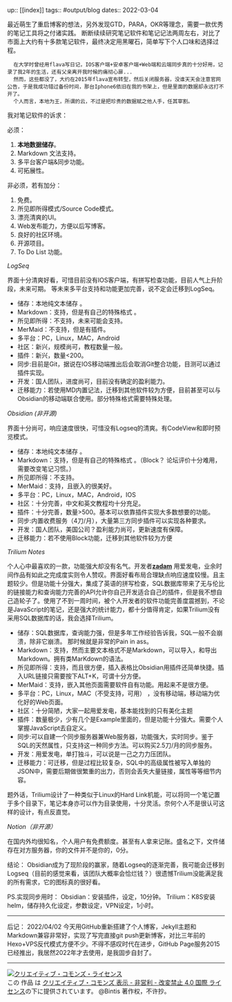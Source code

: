 up:: [[index]]
tags:: #output/blog 
dates:: 2022-03-04


最近萌生了重启博客的想法，另外发现GTD，PARA，OKR等理念，需要一款优秀的笔记工具将之付诸实践。
断断续续研究笔记软件和笔记记法两周左右，对比了市面上大约有十多款笔记软件，最终决定用黑曜石，简单写下个人口味和选择过程。

      在大学时曾经用flava写日记，IOS客户端+安卓客户端+Web端和云端同步真的十分好用，记录了我2年的生活，还有父亲离开我时候的痛彻心扉...
      然而，这些都没了，大约在2015年flava宣布转型，然后关闭服务器，没谁天天会注意官网公告，于是我成功错过备份时间，那台Iphone6依旧在我的书架上，但是里面的数据却永远打不开了。
      个人而言，本地为王，所谓的云，不过是把珍贵的数据赋之他人手，任其宰割。

我对笔记软件的诉求：

必须：

1. **本地数据储存**。
2. Markdown 文法支持。
3. 多平台客户端&同步功能。
4. 可拓展性。

非必须，若有加分：

1. 免费。
2. 所见即所得模式/Source Code模式。
3. 漂亮清爽的UI。
4. Web发布能力，方便以后写博客。
5. 良好的社区环境。
6. 开源项目。
7. To  Do List 功能。

_LogSeq_

界面十分清爽好看，可惜目前没有IOS客户端，有拼写检查功能，目前人气上升阶段，未来可期。
等未来多平台支持和功能更加完善，说不定会迁移到LogSeq。

* 储存：本地纯文本储存 。
* Markdown：支持，但是有自己的特殊格式 。
* 所见即所得：不支持，未来可能会支持。
* MerMaid：不支持，但是有插件。
* 多平台：PC，Linux，MAC，Android
* 社区：新兴，规模尚可，教程数量一般。
* 插件：新兴，数量<200。
* 同步:目前是Git，据说在IOS移动端推出后会取消Git整合功能，目测可以通过插件实现。
* 开发：国人团队，进度尚可，目前没有确定的盈利能力。
* 迁移能力：若使用MD内置记法，迁移到其他软件较为方便，目前甚至可以与Obsidian的移动端联合使用。部分特殊格式需要特殊处理。

_Obsidian  (非开源)_

界面十分尚可，响应速度很快，可惜没有Logseq的清爽。有CodeView和即时预览模式。

* 储存：本地纯文本储存 。
* Markdown：支持，但是有自己的特殊格式 。（Block？ 论坛评价十分难用，需要改变笔记习惯。）
* 所见即所得：不支持。
* MerMaid：支持，且嵌入的很美好。
* 多平台：PC，Linux，MAC，Android，IOS
* 社区：十分完善，中文和英文教程均十分充足。
* 插件：十分完善，数量>500。基本可以依靠插件实现大多数想要的功能。
* 同步:内置收费服务（4刀/月），大量第三方同步插件可以实现各种要求。
* 开发：国人团队，美国公司？盈利能力尚可，更新速度有保障。
* 迁移能力：若不使用Block功能，迁移到其他软件较为方便

_Trilium Notes_

个人心中最喜欢的一款，功能强大却没有名气。开发者[**zadam**](https://github.com/zadam)  用爱发电，业余时间作品有如此之完成度实则令人赞叹。界面好看布局合理缺点响应速度较慢。且主题较少。但是功能十分强大，集成了英语的拼写检查，SQL数据库带来了无与伦比的链接能力和查询能力完善的API允许你自己开发适合自己的插件，但是我不想自己造轮子了。使用了不到一周时间，被个人开发者的软件功能完善度震撼到，不论是JavaScript的笔记，还是强大的统计能力，都十分值得肯定，如果Trilium没有采用SQL数据库的话，我会选择Trilium。

* 储存：SQL数据库，查询能力强，但是多年工作经验告诉我，SQL一般不会崩溃，除非它崩溃。
  那时候就是非常的Pain in ass。
* Markdown：支持，然而主要文本格式不是Markdown，可以导入，和导出Markdown。拥有类MarKdown的语法。
* 所见即所得：支持，而且很方便，插入表格比Obsidian用插件还简单快捷。插入URL链接只需要按下ALT+K，可谓十分方便。
* MerMaid：支持，嵌入其他页面需要软件自有功能。用起来不是很方便。
* 多平台：PC，Linux，MAC（不受支持，可用） ，没有移动端，移动端为优化好的Web页面。
* 社区：十分简陋，大家一起用爱发电，基本能找到的只有美化主题
* 插件：数量极少，少有几个是Example里面的，但是功能十分强大。需要个人掌握JavaScript去自定义。
* 同步:可以自建一个同步服务器兼Web服务器，功能强大，实时同步。鉴于SQL的天然属性，只支持这一种同步方法。可以购买2.5刀/月的同步服务。
* 开发：用爱发电，单打独斗，可以说是一己之力力压团队。
* 迁移能力：可迁移，但是过程比较复杂，SQL中的高级属性被写入单独的JSON中，需要后期做很繁重的出力，否则会丢失大量链接，属性等等细节内容。

题外话，Trilium设计了一种类似于Linux的Hard Link机能，可以将同一个笔记置于多个目录下，笔记本身亦可以作为目录使用，十分灵活。奈何个人不是很认可这样的设计，有点反直觉。

_Notion（非开源）_

在国内外均很知名，个人用户有免费额度。甚至有人拿来记账。盛名之下，文件储存在对方服务器，你的文件并不是你的，0分。

结论：
Obsidian成为了现阶段的赢家，随着Logseq的逐渐完善，我可能会迁移到Logseq（目前的感觉来看，该团队大概率会恰烂钱？）很遗憾Trilium没能满足我的所有需求，它的图标真的很好看。

PS.实现同步用时：
Obsidian：安装插件，设定，10分钟。
Trilium：K8S安装helm，储存持久化设定，参数设定，VPN设定，1小时。

***

后记：
2022/04/02 今天用GitHub重新搭建了个人博客，Jekyll主题和Markdown兼容非常好，实现了写完直接git push更新博客，对比三年前的Hexo+VPS反代模式方便不少。不得不感叹时代在进步，GitHub Page服务2015已经推出，我居然2022年才去使用，是我固步自封了。



---
<a rel="license" href="http://creativecommons.org/licenses/by-nc-nd/4.0/"><img alt="クリエイティブ・コモンズ・ライセンス" style="border-width:0" src="https://i.creativecommons.org/l/by-nc-nd/4.0/88x31.png" /></a><br />この 作品 は <a rel="license" href="http://creativecommons.org/licenses/by-nc-nd/4.0/">クリエイティブ・コモンズ 表示 - 非営利 - 改変禁止 4.0 国際 ライセンス</a>の下に提供されています。
@Bintis 著作权，不许抄。
